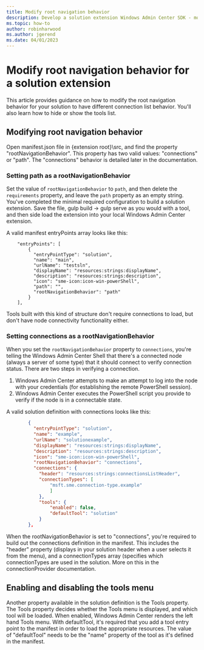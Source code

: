 ```yaml
---
title: Modify root navigation behavior
description: Develop a solution extension Windows Admin Center SDK - modify root navigation behavior
ms.topic: how-to
author: robinharwood
ms.author: jgerend
ms.date: 04/01/2023
---
```


# Modify root navigation behavior for a solution extension



This article provides guidance on how to modify the root navigation behavior for your solution to have different connection list behavior. You'll also learn how to hide or show the tools list.

## Modifying root navigation behavior

Open manifest.json file in {extension root}\src, and find the property "rootNavigationBehavior". This property has two valid values: "connections" or "path". The "connections" behavior is detailed later in the documentation.

### Setting path as a rootNavigationBehavior

Set the value of ```rootNavigationBehavior``` to ```path```, and then delete the ```requirements``` property, and leave the ```path``` property as an empty string. You've completed the minimal required configuration to build a solution extension. Save the file, gulp build -> gulp serve as you would with a tool, and then side load the extension into your local Windows Admin Center extension.

A valid manifest entryPoints array looks like this:
```
    "entryPoints": [
        {
          "entryPointType": "solution",
          "name": "main",
          "urlName": "testsln",
          "displayName": "resources:strings:displayName",
          "description": "resources:strings:description",
          "icon": "sme-icon:icon-win-powerShell",
          "path": "",
          "rootNavigationBehavior": "path"
        }
    ],
```

Tools built with this kind of structure don't require connections to load, but don't have node connectivity functionality either.

### Setting connections as a rootNavigationBehavior

When you set the ```rootNavigationBehavior``` property to ```connections```, you're telling the Windows Admin Center Shell that there's a connected node (always a server of some type) that it should connect to verify connection status. There are two steps in verifying a connection.

1. Windows Admin Center attempts to make an attempt to log into the node with your credentials (for establishing the remote PowerShell session).
1. Windows Admin Center executes the PowerShell script you provide to verify if the node is in a connectable state.

A valid solution definition with connections looks like this:

``` json
        {
          "entryPointType": "solution",
          "name": "example",
          "urlName": "solutionexample",
          "displayName": "resources:strings:displayName",
          "description": "resources:strings:description",
          "icon": "sme-icon:icon-win-powerShell",
          "rootNavigationBehavior": "connections",
          "connections": {
            "header": "resources:strings:connectionsListHeader",
            "connectionTypes": [
                "msft.sme.connection-type.example"
                ]
            },
            "tools": {
                "enabled": false,
                "defaultTool": "solution"
            }
        },
```

When the rootNavigationBehavior is set to "connections", you're required to build out the connections definition in the  manifest. This includes the "header" property (displays in your solution header when a user selects it from the menu), and a connectionTypes array (specifies which connectionTypes are used in the solution. More on this in the connectionProvider documentation.

## Enabling and disabling the tools menu

Another property available in the solution definition is the Tools property. The Tools property decides whether the Tools menu is displayed, and which tool will be loaded. When enabled, Windows Admin Center renders the left hand Tools menu. With defaultTool, it's required that you add a tool entry point to the manifest in order to load the appropriate resources. The value of "defaultTool" needs to be the "name" property of the tool as it's defined in the manifest.
